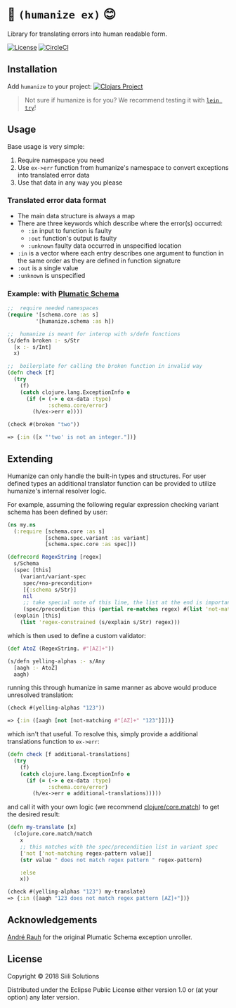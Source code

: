 #  &#129302; `(humanize ex)` &#128522;

Library for translating errors into human readable form.

[![License](https://img.shields.io/badge/License-EPL%201.0-red.svg)](https://opensource.org/licenses/EPL-1.0) [![CircleCI](https://circleci.com/gh/siilisolutions/humanize.svg?style=svg)](https://circleci.com/gh/siilisolutions/humanize)

## Installation

Add `humanize` to your project:
[![Clojars Project](https://img.shields.io/clojars/v/siili/humanize.svg)](https://clojars.org/siili/humanize)

> Not sure if humanize is for you? We recommend testing it with [`lein try`](https://github.com/rkneufeld/lein-try)!

## Usage

Base usage is very simple:
 1. Require namespace you need
 1. Use `ex->err` function from humanize's namespace to convert exceptions into translated error data
 1. Use that data in any way you please

### Translated error data format

 - The main data structure is always a map
 - There are three keywords which describe where the error(s) occurred:
   - `:in` input to function is faulty
   - `:out` function's output is faulty
   - `:unknown` faulty data occurred in unspecified location
 - `:in` is a vector where each entry describes one argument to function in the same order as they are defined in function signature
 - `:out` is a single value
 - `:unknown` is unspecified

### Example: with [Plumatic Schema](https://github.com/plumatic/schema)

```clojure
;;  require needed namespaces
(require '[schema.core :as s]
         '[humanize.schema :as h])

;;  humanize is meant for interop with s/defn functions
(s/defn broken :- s/Str
  [x :- s/Int]
  x)

;;  boilerplate for calling the broken function in invalid way
(defn check [f]
  (try
    (f)
    (catch clojure.lang.ExceptionInfo e
      (if (= (-> e ex-data :type)
             :schema.core/error)
        (h/ex->err e))))

(check #(broken "two"))

=> {:in ([x "'two' is not an integer."])}
```

## Extending

Humanize can only handle the built-in types and structures. For user defined types an additional translator function can be provided to utilize humanize's internal resolver logic.

For example, assuming the following regular expression checking variant schema has been defined by user:
```clojure
(ns my.ns
  (:require [schema.core :as s]
            [schema.spec.variant :as variant]
            [schema.spec.core :as spec]))

(defrecord RegexString [regex]
  s/Schema
  (spec [this]
    (variant/variant-spec
     spec/+no-precondition+
     [{:schema s/Str}]
     nil
     ;; take special note of this line, the list at the end is important
     (spec/precondition this (partial re-matches regex) #(list 'not-matching regex %))))
  (explain [this]
    (list 'regex-constrained (s/explain s/Str) regex)))
```

which is then used to define a custom validator:
```clojure
(def AtoZ (RegexString. #"[AZ]+"))

(s/defn yelling-alphas :- s/Any
  [aagh :- AtoZ]
  aagh)
```
running this through humanize in same manner as above would produce unresolved translation:
```clojure
(check #(yelling-alphas "123"))

=> {:in ([aagh [not [not-matching #"[AZ]+" "123"]]])}
```
which isn't that useful. To resolve this, simply provide a additional translations function to `ex->err`:
```clojure
(defn check [f additional-translations]
  (try
    (f)
    (catch clojure.lang.ExceptionInfo e
      (if (= (-> e ex-data :type)
             :schema.core/error)
        (h/ex->err e additional-translations)))))
```
and call it with your own logic (we recommend [clojure/core.match](https://github.com/clojure/core.match)) to get the desired result:

```clojure
(defn my-translate [x]
  (clojure.core.match/match
    x
    ;; this matches with the spec/precondition list in variant spec
    ['not ['not-matching regex-pattern value]]
    (str value " does not match regex pattern " regex-pattern)

    :else
    x))

(check #(yelling-alphas "123") my-translate)
=> {:in ([aagh "123 does not match regex pattern [AZ]+"])}
```

## Acknowledgements

[André Rauh](http://arauh.net/) for the original Plumatic Schema exception unroller.

## License

Copyright © 2018 Siili Solutions

Distributed under the Eclipse Public License either version 1.0 or (at
your option) any later version.
